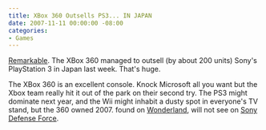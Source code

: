 ```yaml
---
title: XBox 360 Outsells PS3... IN JAPAN
date: 2007-11-11 00:00:00 -08:00
categories:
- Games
---
```


<p><a href="http://www.gamesindustry.biz/content_page.php?aid=30482">Remarkable</a>. The XBox 360 managed to outsell (by about 200 units) Sony's PlayStation 3 in Japan last week. That's huge. </p>

<p>The XBox 360 is an excellent console. Knock Microsoft all you want but the Xbox team really hit it out of the park on their second try. The PS3 might dominate next year, and the Wii might inhabit a dusty spot in everyone's TV stand, but the 360 owned 2007. found on <a href="http://www.wonderlandblog.com/">Wonderland</a>, will not see on <a href="http://www.sonydefenseforce.com/">Sony Defense Force</a>.</p>
